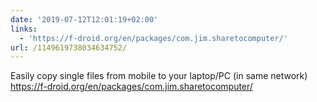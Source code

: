 ```yaml
---
date: '2019-07-12T12:01:19+02:00'
links:
  - 'https://f-droid.org/en/packages/com.jim.sharetocomputer/'
url: /1149619738034634752/
---
```

Easily copy single files from mobile to your laptop/PC (in same network) https://f-droid.org/en/packages/com.jim.sharetocomputer/
